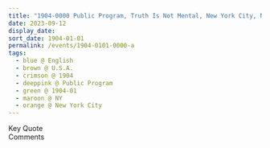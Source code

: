 ```yaml
---
title: "1904-0000 Public Program, Truth Is Not Mental, New York City, NY, U.S.A."
date: 2023-09-12
display_date: 
sort_date: 1904-01-01
permalink: /events/1904-0101-0000-a
tags:
  - blue @ English
  - brown @ U.S.A.
  - crimson @ 1904
  - deeppink @ Public Program
  - green @ 1904-01
  - maroon @ NY
  - orange @ New York City
---
```


<wave-list>
  <list-title color="green" width="75">Key Quote</list-title>
  <list-item color="BlanchedAlmond"  width="200"></list-item>
  <list-item color="Lavender"></list-item>
  <list-item color="BlanchedAlmond"></list-item>
</wave-list>

<br>

<wave-list>
  <list-title color="green" width="75">Comments</list-title>
  <list-item color="BlanchedAlmond"  width="200"></list-item>
  <list-item color="Lavender"></list-item>
  <list-item color="BlanchedAlmond"></list-item>
</wave-list>